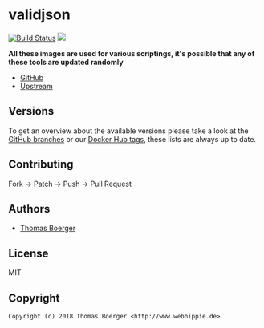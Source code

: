 # validjson

[![Build Status](https://cloud.drone.io/api/badges/toolhippie/validjson/status.svg)](https://cloud.drone.io/toolhippie/validjson)
[![](https://images.microbadger.com/badges/image/toolhippie/validjson:latest.svg)](https://microbadger.com/images/toolhippie/validjson:latest "Get your own image badge on microbadger.com")

**All these images are used for various scriptings, it's possible that any of these tools are updated randomly**

* [GitHub](https://github.com/toolhippie/validjson)
* [Upstream](https://github.com/dotnetCarpenter/validate-json)


## Versions

To get an overview about the available versions please take a look at the [GitHub branches](https://github.com/toolhippie/validjson/branches/all) or our [Docker Hub tags](https://hub.docker.com/r/toolhippie/validjson/tags/), these lists are always up to date.


## Contributing

Fork -> Patch -> Push -> Pull Request


## Authors

* [Thomas Boerger](https://github.com/tboerger)


## License

MIT


## Copyright

```
Copyright (c) 2018 Thomas Boerger <http://www.webhippie.de>
```
